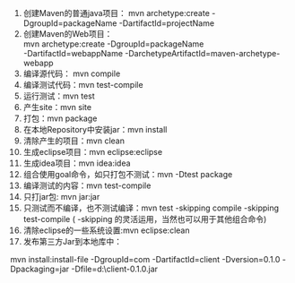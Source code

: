 1. 创建Maven的普通java项目： 
   mvn archetype:create 
   -DgroupId=packageName 
   -DartifactId=projectName  
2. 创建Maven的Web项目：   
    mvn archetype:create 
    -DgroupId=packageName    
    -DartifactId=webappName 
    -DarchetypeArtifactId=maven-archetype-webapp    
3. 编译源代码： mvn compile 
4. 编译测试代码：mvn test-compile    
5. 运行测试：mvn test   
6. 产生site：mvn site   
7. 打包：mvn package   
8. 在本地Repository中安装jar：mvn install 
9. 清除产生的项目：mvn clean   
10. 生成eclipse项目：mvn eclipse:eclipse  
11. 生成idea项目：mvn idea:idea  
12. 组合使用goal命令，如只打包不测试：mvn -Dtest package   
13. 编译测试的内容：mvn test-compile  
14. 只打jar包: mvn jar:jar  
15. 只测试而不编译，也不测试编译：mvn test -skipping compile -skipping test-compile 
      ( -skipping 的灵活运用，当然也可以用于其他组合命令)  
16. 清除eclipse的一些系统设置:mvn eclipse:clean  
17. 发布第三方Jar到本地库中： 

mvn install:install-file -DgroupId=com -DartifactId=client -Dversion=0.1.0 -Dpackaging=jar -Dfile=d:\client-0.1.0.jar 
